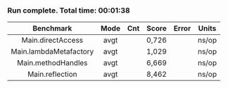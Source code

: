 ### Run complete. Total time: 00:01:38

|Benchmark               |Mode|Cnt|Score |Error|Units|
|:----------------------:|:--:|:-:|:----:|:---:|:---:|
|Main.directAccess       |avgt|   |0,726 |     |ns/op|
|Main.lambdaMetafactory  |avgt|   |1,029 |     |ns/op|
|Main.methodHandles      |avgt|   |6,669 |     |ns/op|
|Main.reflection         |avgt|   |8,462 |     |ns/op|
